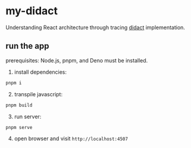 # my-didact

Understanding React architecture through tracing [didact](https://github.com/pomber/didact) implementation.

## run the app

prerequisites: Node.js, pnpm, and Deno must be installed.

1. install dependencies:

```bash
pnpm i
```

2. transpile javascript:

```bash
pnpm build
```

3. run server:

```bash
pnpm serve
```

4. open browser and visit `http://localhost:4507`
